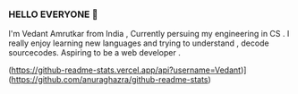 ### HELLO EVERYONE 🙌
I'm Vedant Amrutkar from India , Currently persuing my engineering in CS . I really enjoy learning new languages and trying to understand , decode sourcecodes. Aspiring to be a web developer .

(https://github-readme-stats.vercel.app/api?username=Vedant)](https://github.com/anuraghazra/github-readme-stats)
